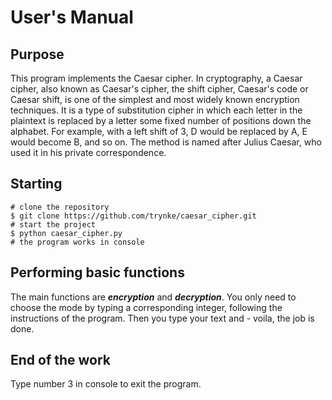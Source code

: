 # User's Manual

## Purpose
This program implements the Caesar cipher. In cryptography, a Caesar cipher, also known as Caesar's cipher, the shift cipher, Caesar's code or Caesar shift, is one of the simplest and most widely known encryption techniques. It is a type of substitution cipher in which each letter in the plaintext is replaced by a letter some fixed number of positions down the alphabet. For example, with a left shift of 3, D would be replaced by A, E would become B, and so on. The method is named after Julius Caesar, who used it in his private correspondence.

## Starting
```
# clone the repository
$ git clone https://github.com/trynke/caesar_cipher.git
# start the project
$ python caesar_cipher.py
# the program works in console
```

## Performing basic functions
The main functions are ***encryption*** and ***decryption***. You only need to choose the mode by typing a corresponding integer, following the instructions of the program. Then you type your text and - voila, the job is done.

## End of the work
Type number 3 in console to exit the program.